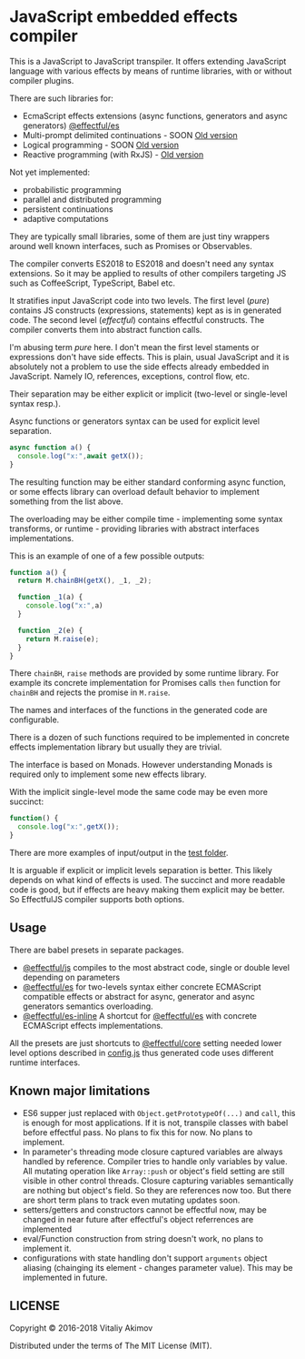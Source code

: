 # JavaScript embedded effects compiler

This is  a JavaScript to JavaScript transpiler. It offers extending JavaScript
language with various effects by means of runtime libraries, with or without
compiler plugins.

There are such libraries for:

 * EcmaScript effects extensions (async functions, generators and async generators)
   [@effectful/es](https://github.com/awto/effectfuljs/tree/master/packages/es)
 * Multi-prompt delimited continuations - SOON [Old version](https://github.com/awto/mfjs-cc)
 * Logical programming - SOON [Old version](https://github.com/awto/mfjs-logic)
 * Reactive programming (with RxJS) - [Old version](https://github.com/awto/mfjs-rx)

Not yet implemented:
 * probabilistic programming
 * parallel and distributed programming
 * persistent continuations
 * adaptive computations

They are typically small libraries, some of them are just tiny wrappers
around well known interfaces, such as Promises or Observables.

The compiler converts ES2018 to ES2018 and doesn't need any syntax extensions. 
So it may be applied to results of other compilers targeting JS such as 
CoffeeScript, TypeScript, Babel etc.

It stratifies input JavaScript code into two levels. The first level (*pure*)
contains JS constructs (expressions, statements) kept as is in generated code.
The second level (*effectful*) contains effectful constructs. The compiler
converts them into abstract function calls.

I'm abusing term *pure* here. I don't mean the first level staments or expressions
don't have side effects. This is plain, usual  JavaScript and it is absolutely
not a problem to use the side effects already embedded in JavaScript.
Namely IO, references, exceptions, control flow, etc. 

Their separation may be either explicit or implicit (two-level or
single-level syntax resp.). 

Async functions or generators syntax can be used for explicit level separation.

```javascript
async function a() {
  console.log("x:",await getX());
}
```

The resulting function may be either standard conforming async function,
or some effects library can overload default behavior to implement something
from the list above. 

The overloading may be either compile time - implementing some syntax transforms,
or runtime - providing libraries with abstract interfaces implementations.

This is an example of one of a few possible outputs:

```javascript
function a() {
  return M.chainBH(getX(), _1, _2);

  function _1(a) {
    console.log("x:",a)
  }

  function _2(e) {
    return M.raise(e);
  }
}
```

There `chainBH`, `raise` methods are provided by some runtime library.
For example its concrete implementation for Promises calls `then` function
for `chainBH` and rejects the promise in `M.raise`.

The names and interfaces of the functions in the generated code
are configurable.

There is a dozen of such functions required to be implemented in concrete
effects implementation library but usually they are trivial.

The interface is based on Monads. However understanding Monads is required
only to implement some new effects library.

With the implicit single-level mode the same code may be even more succinct:

```javascript
function() {
  console.log("x:",getX());
}
```

There are more examples of input/output in the
[test folder](https://github.com/awto/effectfuljs/tree/master/packages/js/test/samples).

It is arguable if explicit or implicit levels separation is better. This likely
depends on what kind of effects is used. The succinct and more readable code is good,
but if effects are heavy making them explicit may be better. So EffectfulJS
compiler supports both options.

## Usage

There are babel presets in separate packages.

* [@effectful/js](https://github.com/awto/effectfuljs/tree/master/packages/js)
  compiles to the most abstract code, single or double level depending on
  parameters
* [@effectful/es](https://github.com/awto/effectfuljs/tree/master/packages/es)
  for two-levels syntax either concrete ECMAScript compatible effects or abstract for
  async, generator and async generators semantics overloading.
* [@effectful/es-inline](https://github.com/awto/effectfuljs/tree/master/packages/es)
  A shortcut for [@effectful/es](https://github.com/awto/effectfuljs/tree/master/packages/es)
  with concrete ECMAScript effects implementations.

All the presets are just shortcuts to
[@effectful/core](https://github.com/awto/effectfuljs/tree/master/packages/es)
setting needed lower level options described in
[config.js](https://github.com/awto/effectfuljs/blob/master/packages/core/src/config.js)
thus generated code uses different runtime interfaces.

## Known major limitations
 * ES6 supper just replaced with `Object.getPrototypeOf(...)` and `call`, 
   this is enough for most applications. If it is not, transpile classes with babel 
   before effectful pass. No plans to fix this for now. No plans to implement.
 * In parameter's threading mode closure captured variables are always handled by reference. 
   Compiler tries to handle only
   variables by value. All mutating operation like `Array::push` or object's 
   field setting are still visible in other control threads. Closure capturing variables
   semantically are nothing but object's field. So they are references now too.
   But there are short term plans to track even mutating updates soon.
 * setters/getters and constructors cannot be effectful now, may be changed in near future
   after effectful's object referrences are implemented
 * eval/Function construction from string doesn't work, no plans to implement it.
 * configurations with state handling don't support `arguments` object aliasing 
   (chainging its element - changes parameter value).
   This may be implemented in future.

## LICENSE

Copyright © 2016-2018 Vitaliy Akimov

Distributed under the terms of The MIT License (MIT).

